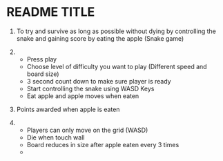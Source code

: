 # README TITLE
1. To try and survive as long as possible without dying by controlling the snake and gaining score by eating the apple (Snake game)

2. 
    - Press play
    - Choose level of difficulty you want to play (Different speed and board size)
    - 3 second count down to make sure player is ready
    - Start controlling the snake using WASD Keys
    - Eat apple and apple moves when eaten

3. Points awarded when apple is eaten

4. - Players can only move on the grid (WASD)
   - Die when touch wall
   - Board reduces in size after apple eaten every 3 times
   - 
